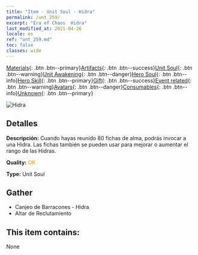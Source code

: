 ```yaml
---
title: "Item - Unit Soul - Hidra"
permalink: /unt_259/
excerpt: "Era of Chaos  Hidra"
last_modified_at: 2021-04-26
locale: es
ref: "unt_259.md"
toc: false
classes: wide
---
```

 [Materials](/ItemsES/){: .btn .btn--primary}[Artifacts](/ItemsES/Artifacts/){: .btn .btn--success}[Unit Soul](/ItemsES/UnitSoul/){: .btn .btn--warning}[Unit Awakening](/ItemsES/UnitAwakening/){: .btn .btn--danger}[Hero Soul](/ItemsES/HeroSoul/){: .btn .btn--info}[Hero Skill](/ItemsES/HeroSkill/){: .btn .btn--primary}[Gift](/ItemsES/Gift/){: .btn .btn--success}[Event related](/ItemsES/Events/){: .btn .btn--warning}[Avatars](/ItemsES/Avatars/){: .btn .btn--danger}[Consumables](/ItemsES/Consumables/){: .btn .btn--info}[Unknown](/ItemsES/Unknown/){: .btn .btn--primary}

 ![Hidra](/images/u/ti_duotoulong.jpg)

## Detalles
 **Descripción:** Cuando hayas reunido 80 fichas de alma, podrás invocar a una Hidra. Las fichas también se pueden usar para mejorar o aumentar el rango de las Hidras.

 **Quality:** <span style="color: #FF8C00">OK</span>

 **Type:** Unit Soul

## Gather

*    Canjeo de Barracones - Hidra 
*    Altar de Reclutamiento 

## This item contains:

  None

